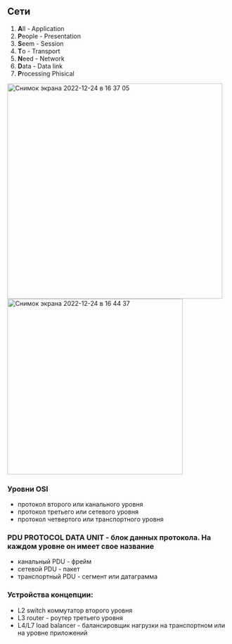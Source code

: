 
## Сети  
1. **A**ll - Application
2. **P**eople - Presentation
3. **S**eem - Session
4. **T**o - Transport
5. **N**eed - Network
6. **D**ata - Data link
7. **P**rocessing Phisical

<img width="489" alt="Снимок экрана 2022-12-24 в 16 37 05" src="https://user-images.githubusercontent.com/53166911/209436538-e87d0b2a-718a-425d-b49c-32a68fac1790.png">

<img width="399" alt="Снимок экрана 2022-12-24 в 16 44 37" src="https://user-images.githubusercontent.com/53166911/209436754-2d6e53c6-4fe7-4701-8e1c-e5bd0e97538b.png">

### Уровни OSI
- протокол второго или канального уровня
- протокол третьего или сетевого уровня
- протокол четвертого или транспортного уровня

### PDU PROTOCOL DATA UNIT - блок данных протокола. На каждом уровне он имеет свое название
- канальный PDU - фрейм
- сетевой PDU - пакет
- транспортный PDU - сегмент или датаграмма

### Устройства концепции:
- L2 switch коммутатор второго уровня
- L3 router - роутер третьего уровня
- L4/L7 load balancer - балансировщик нагрузки на транспортном или на уровне приложений


